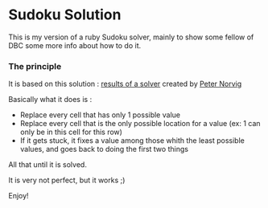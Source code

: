 # Sudoku Solution

This is my version of a ruby Sudoku solver, mainly to show some fellow of DBC some more info about how to do it.

### The principle
It is based on this solution : [results of a solver](http://norvig.com/sudoku.html) created by [Peter Norvig](http://en.wikipedia.org/wiki/Peter_Norvig)

Basically what it does is :

- Replace every cell that has only 1 possible value
- Replace every cell that is the only possible location for a value (ex: 1 can only be in this cell for this row)
- If it gets stuck, it fixes a value among those whith the least possible values, and goes back to doing the first two things

All that until it is solved.

It is very not perfect, but it works ;)

Enjoy!
